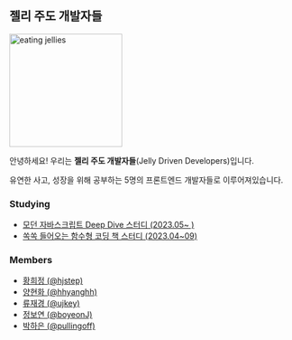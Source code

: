 ## 젤리 주도 개발자들 

<!--

**Here are some ideas to get you started:**

🙋‍♀️ A short introduction - what is your organization all about?
🌈 Contribution guidelines - how can the community get involved?
👩‍💻 Useful resources - where can the community find your docs? Is there anything else the community should know?
🍿 Fun facts - what does your team eat for breakfast?
🧙 Remember, you can do mighty things with the power of [Markdown](https://docs.github.com/github/writing-on-github/getting-started-with-writing-and-formatting-on-github/basic-writing-and-formatting-syntax)
-->

<img src='https://github.com/Jellies-Study/.github/assets/50111853/0aa8f107-a0db-4138-b171-ff779d59bdbc' alt='eating jellies' width='200px' />


안녕하세요! 우리는 **젤리 주도 개발자들**(Jelly Driven Developers)입니다.

유연한 사고, 성장을 위해 공부하는 5명의 프론트엔드 개발자들로 이루어져있습니다.

### Studying 

- [모던 자바스크립트 Deep Dive 스터디 (2023.05~ )](https://github.com/Jellies-Study/Modern-JS)
- [쏙쏙 들어오는 함수형 코딩 책 스터디 (2023.04~09)](https://github.com/Jellies-Study/Grokking-Simplicity)

### Members

- <a href='https://github.com/hjstep' target='_blank'>황희정 (@hjstep) </a>
- <a href='https://github.com/hhyanghh' target='_blank'>양현화 (@hhyanghh) </a>
- <a href='https://github.com/ujkey' target='_blank'>류재경 (@ujkey) </a>
- <a href='https://github.com/boyeonJ' target='_blank'>정보연 (@boyeonJ) </a>
- <a href='https://github.com/pullingoff' target='_blank'>박하은 (@pullingoff) </a>

